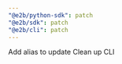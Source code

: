 ```yaml
---
"@e2b/python-sdk": patch
"@e2b/sdk": patch
"@e2b/cli": patch
---
```


Add alias to update
Clean up CLI
